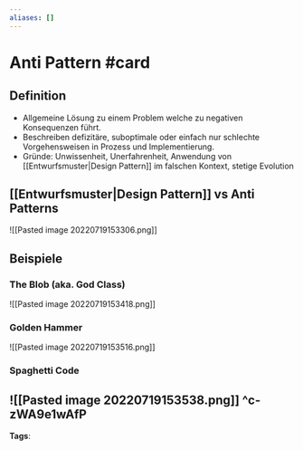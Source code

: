 ```yaml
---
aliases: []
---
```


# Anti Pattern #card
## Definition
- Allgemeine Lösung zu einem Problem welche zu negativen Konsequenzen führt.
- Beschreiben defizitäre, suboptimale oder einfach nur schlechte Vorgehensweisen in Prozess und Implementierung.
- Gründe: Unwissenheit, Unerfahrenheit, Anwendung von [[Entwurfsmuster|Design Pattern]] im falschen Kontext, stetige Evolution
## [[Entwurfsmuster|Design Pattern]] vs Anti Patterns
![[Pasted image 20220719153306.png]]
## Beispiele
### The Blob (aka. God Class)
![[Pasted image 20220719153418.png]]
### Golden Hammer
![[Pasted image 20220719153516.png]]
### Spaghetti Code
![[Pasted image 20220719153538.png]]
^c-zWA9e1wAfP
---
**Tags**: 